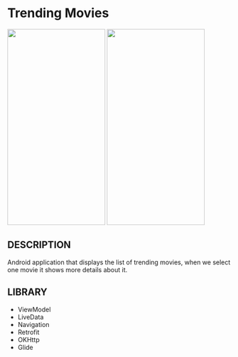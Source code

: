 # Trending Movies

<img src="https://github.com/Pape-mobile/TrendingMovies/images/screenschot1.jpg" width="220" height="440">

<img src="https://github.com/Pape-mobile/TrendingMovies/images/screenschot2.jpg" width="220" height="440">

## DESCRIPTION
Android application that displays the list of trending movies, when we select one movie it shows more details about it.
## LIBRARY
- ViewModel
- LiveData
- Navigation
- Retrofit
- OKHttp
- Glide
